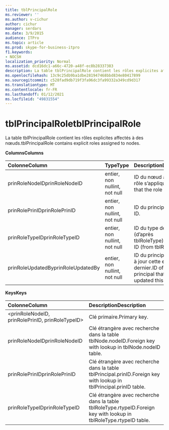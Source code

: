 ```yaml
---
title: tblPrincipalRole
ms.reviewer: ''
ms.author: v-cichur
author: cichur
manager: serdars
ms.date: 3/9/2015
audience: ITPro
ms.topic: article
ms.prod: skype-for-business-itpro
f1.keywords:
- NOCSH
localization_priority: Normal
ms.assetid: dcd16dc1-a66c-4720-a48f-ec8b28337383
description: La table tblPrincipalRole contient les rôles explicites affectés à des nœuds.
ms.openlocfilehash: 13c9c25db9ba1dbe281947468bbd834e80417899
ms.sourcegitcommit: c528fad9db719f3fa96dc3fa99332a349cd9d317
ms.translationtype: MT
ms.contentlocale: fr-FR
ms.lasthandoff: 01/12/2021
ms.locfileid: "49831554"
---
```

# <a name="tblprincipalrole"></a><span data-ttu-id="a80c7-103">tblPrincipalRole</span><span class="sxs-lookup"><span data-stu-id="a80c7-103">tblPrincipalRole</span></span>
 
<span data-ttu-id="a80c7-104">La table tblPrincipalRole contient les rôles explicites affectés à des nœuds.</span><span class="sxs-lookup"><span data-stu-id="a80c7-104">tblPrincipalRole contains explicit roles assigned to nodes.</span></span>
  
<span data-ttu-id="a80c7-105">**Columns**</span><span class="sxs-lookup"><span data-stu-id="a80c7-105">**Columns**</span></span>

|<span data-ttu-id="a80c7-106">**Colonne**</span><span class="sxs-lookup"><span data-stu-id="a80c7-106">**Column**</span></span>|<span data-ttu-id="a80c7-107">**Type**</span><span class="sxs-lookup"><span data-stu-id="a80c7-107">**Type**</span></span>|<span data-ttu-id="a80c7-108">**Description**</span><span class="sxs-lookup"><span data-stu-id="a80c7-108">**Description**</span></span>|
|:-----|:-----|:-----|
|<span data-ttu-id="a80c7-109">prinRoleNodeID</span><span class="sxs-lookup"><span data-stu-id="a80c7-109">prinRoleNodeID</span></span>  <br/> |<span data-ttu-id="a80c7-110">entier, non null</span><span class="sxs-lookup"><span data-stu-id="a80c7-110">int, not null</span></span>  <br/> |<span data-ttu-id="a80c7-111">ID du nœud auquel le rôle s’applique.</span><span class="sxs-lookup"><span data-stu-id="a80c7-111">Node ID that the role applies to.</span></span>  <br/> |
|<span data-ttu-id="a80c7-112">prinRolePrinID</span><span class="sxs-lookup"><span data-stu-id="a80c7-112">prinRolePrinID</span></span>  <br/> |<span data-ttu-id="a80c7-113">entier, non null</span><span class="sxs-lookup"><span data-stu-id="a80c7-113">int, not null</span></span>  <br/> |<span data-ttu-id="a80c7-114">ID du principal.</span><span class="sxs-lookup"><span data-stu-id="a80c7-114">Principal ID.</span></span>  <br/> |
|<span data-ttu-id="a80c7-115">prinRoleTypeID</span><span class="sxs-lookup"><span data-stu-id="a80c7-115">prinRoleTypeID</span></span>  <br/> |<span data-ttu-id="a80c7-116">entier, non null</span><span class="sxs-lookup"><span data-stu-id="a80c7-116">int, not null</span></span>  <br/> |<span data-ttu-id="a80c7-117">ID du type de rôle (d’après tblRoleType).</span><span class="sxs-lookup"><span data-stu-id="a80c7-117">Role type ID (from tblRoleType).</span></span>  <br/> |
|<span data-ttu-id="a80c7-118">prinRoleUpdatedBy</span><span class="sxs-lookup"><span data-stu-id="a80c7-118">prinRoleUpdatedBy</span></span>  <br/> |<span data-ttu-id="a80c7-119">entier, non null</span><span class="sxs-lookup"><span data-stu-id="a80c7-119">int, not null</span></span>  <br/> |<span data-ttu-id="a80c7-120">ID du principal qui a mis à jour cette entrée en dernier.</span><span class="sxs-lookup"><span data-stu-id="a80c7-120">ID of the principal that last updated this entry.</span></span>  <br/> |
   
<span data-ttu-id="a80c7-121">**Keys**</span><span class="sxs-lookup"><span data-stu-id="a80c7-121">**Keys**</span></span>

|<span data-ttu-id="a80c7-122">**Colonne**</span><span class="sxs-lookup"><span data-stu-id="a80c7-122">**Column**</span></span>|<span data-ttu-id="a80c7-123">**Description**</span><span class="sxs-lookup"><span data-stu-id="a80c7-123">**Description**</span></span>|
|:-----|:-----|
|\<prinRoleNodeID, prinRolePrinID, prinRoleTypeID\>  <br/> |<span data-ttu-id="a80c7-124">Clé primaire.</span><span class="sxs-lookup"><span data-stu-id="a80c7-124">Primary key.</span></span>  <br/> |
|<span data-ttu-id="a80c7-125">prinRoleNodeID</span><span class="sxs-lookup"><span data-stu-id="a80c7-125">prinRoleNodeID</span></span>  <br/> |<span data-ttu-id="a80c7-126">Clé étrangère avec recherche dans la table tblNode.nodeID.</span><span class="sxs-lookup"><span data-stu-id="a80c7-126">Foreign key with lookup in tblNode.nodeID table.</span></span>  <br/> |
|<span data-ttu-id="a80c7-127">prinRolePrinID</span><span class="sxs-lookup"><span data-stu-id="a80c7-127">prinRolePrinID</span></span>  <br/> |<span data-ttu-id="a80c7-128">Clé étrangère avec recherche dans la table tblPrincipal.prinID.</span><span class="sxs-lookup"><span data-stu-id="a80c7-128">Foreign key with lookup in tblPrincipal.prinID table.</span></span>  <br/> |
|<span data-ttu-id="a80c7-129">prinRoleTypeID</span><span class="sxs-lookup"><span data-stu-id="a80c7-129">prinRoleTypeID</span></span>  <br/> |<span data-ttu-id="a80c7-130">Clé étrangère avec recherche dans la table tblRoleType.rtypeID.</span><span class="sxs-lookup"><span data-stu-id="a80c7-130">Foreign key with lookup in tblRoleType.rtypeID table.</span></span>  <br/> |
   

